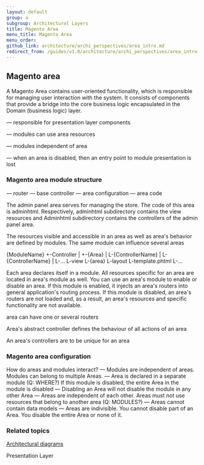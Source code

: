 ```yaml
---
layout: default
group: a
subgroup: Architectural Layers
title: Magento Area
menu_title: Magento Area
menu_order: 
github_link: architecture/archi_perspectives/area_intro.md
redirect_from: /guides/v1.0/architecture/archi_perspectives/area_intro.html
---
```





<h2> Magento area</h2>

A Magento Area contains user-oriented functionality, which is responsible for managing user interaction with the system. It consists of components that provide a bridge into the core business logic encapsulated in the Domain (business logic) layer.

— responsible for presentation layer components

— modules can use area resources

— modules independent of area

— when an area is disabled, then an entry point to module presentation is lost


<h3>Magento area module structure</h3>
— router
— base controller
— area configuration
— area code

The admin panel area serves for managing the store. The code of this area is adminhtml. Respectively, adminhtml subdirectory contains the view resources and Adminhtml subdirectory contains the controllers of the admin panel area.


The resources visible and accessible in an area as well as area's behavior are defined by modules. The same module can influence several areas


{ModuleName}
+-Controller
| +-{Area}
|   L-{ControllerName}
|   L-{ControllerName}
|   L-...
L-view
  L-{area}
    L-layout
    L-template.phtml
    L-...
    
    
    
    
    
Each area declares itself in a module. All resources specific for an area are located in area's module as well.
You can use an area's module to enable or disable an area. If this module is enabled, it injects an area's routers into general application's routing process. If this module is disabled, an area's routers are not loaded and, as a result, an area's resources and specific functionality are not available.

 area can have one or several routers
 
 Area's abstract controller defines the behaviour of all actions of an area
 
 An area's controllers are to be unique for an area

<h3>Magento area configuration</h3>

How do areas and modules interact?
 — Modules are independent of areas. Modules can belong to multiple Areas.
— Area is declared in a separate module (Q: WHERE?) If this module is disabled, the entire Area in the module is disabled
— Disabling an Area will not disable the module in any other Area 
— Areas are independent of each other. Areas must not use resources that belong to another area (Q: MODULES?)
— Areas cannot contain data models
— Areas are indivisible. You cannot disable part of an Area. You disable the entire Area or none of it. 



<h3 id="related">Related topics</h3>
<a href="{{ site.gdeurl }}architecture/archi_perspectives/arch_diagrams.html">Architectural diagrams</a>

Presentation Layer








 
